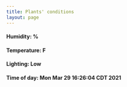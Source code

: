 ```yaml
---
title: Plants' conditions
layout: page
---
```



#### Humidity: %
#### Temperature: F
#### Lighting: Low
#### Time of day: Mon Mar 29 16:26:04 CDT 2021
